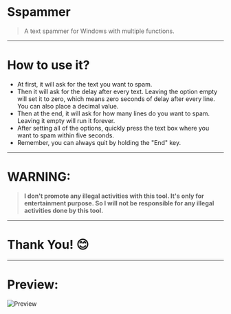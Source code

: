 # Sspammer
> A text spammer for Windows with multiple functions.
***
# How to use it?
* At first, it will ask for the text you want to spam.
* Then it will ask for the delay after every text. Leaving the option empty will set it to zero, which means zero seconds of delay after every line. You can also place a decimal value.
* Then at the end, it will ask for how many lines do you want to spam. Leaving it empty will run it forever.
* After setting all of the options, quickly press the text box where you want to spam within five seconds.
* Remember, you can always quit by holding the "End" key.
***
# WARNING: 
> **I don't promote any illegal activities with this tool. It's only for entertainment purpose. So I will not be responsible for any illegal activities done by this tool.**
***
# Thank You! 😊
***
# Preview:
![Preview](https://user-images.githubusercontent.com/73626726/114920338-270f9300-9e4b-11eb-9352-7300954f77f3.PNG)
